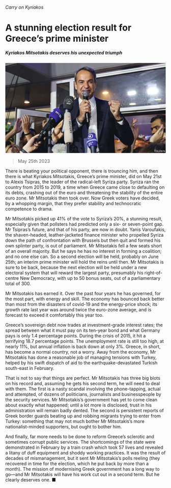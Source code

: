 ###### Carry on Kyriakos

# A stunning election result for Greece’s prime minister 

##### Kyriakos Mitsotakis deserves his unexpected triumph 

![image](images/20230527_LDP001.jpg) 

> May 25th 2023 

There is beating your political opponent, there is trouncing him, and then there is what Kyriakos Mitsotakis, Greece’s prime minister, did on May 21st to Alexis Tsipras, the leader of the radical-left Syriza party. Syriza ran the country from 2015 to 2019, a time when Greece came close to defaulting on its debts, crashing out of the euro and threatening the stability of the entire euro zone. Mr Mitsotakis then took over. Now Greek voters have decided, by a whopping margin, that they prefer stability and technocratic competence to drama. 

Mr Mitsotakis picked up 41% of the vote to Syriza’s 20%, a stunning result, especially given that pollsters had predicted only a six- or seven-point gap. Mr Tsipras’s future, and that of his party, are now in doubt. Yanis Varoufakis, the shaven-headed, leather-jacketed finance minister who propelled Syriza down the path of confrontation with Brussels but then quit and formed his own splinter party, is out of parliament. Mr Mitsotakis fell a few seats short of an overall majority. But he says he has no interest in forming a coalition; and no one else can. So a second election will be held, probably on June 25th; an interim prime minister will hold the reins until then. Mr Mitsotakis is sure to be back, because the next election will be held under a new electoral system that will reward the largest party, presumably his right-of-centre New Democracy, with up to 50 bonus seats, out of a parliamentary total of 300.

Mr Mitsotakis has earned it. Over the past four years he has governed, for the most part, with energy and skill. The economy has bounced back better than most from the disasters of covid-19 and the energy-price shock; its growth rate last year was around twice the euro-zone average, and is forecast to exceed it comfortably this year too. 

Greece’s sovereign debt now trades at investment-grade interest rates; the spread between what it must pay on its ten-year bond and what Germany pays is only 1.4 percentage points. During the crisis of 2015, it hit a terrifying 18.7 percentage points. The unemployment rate is still too high, at nearly 11%, but annual inflation is back down at only 3%. Greece, in short, has become a normal country, not a worry. Away from the economy, Mr Mitsotakis has done a reasonable job of managing tensions with Turkey, helped by his swift dispatch of aid to the earthquake-devastated Turkish south-east in February.

That is not to say that things are perfect. Mr Mitsotakis has three big blots on his record and, assuming he gets his second term, he will need to deal with them. The first is a nasty scandal involving the phone-tapping, actual and attempted, of dozens of politicians, journalists and businesspeople by the security services. Mr Mitsotakis’s government has yet to come clean about exactly what happened; until a lot more is disclosed, trust in his administration will remain badly dented. The second is persistent reports of Greek border guards beating up and robbing migrants trying to enter from Turkey: something that may not much bother Mr Mitsotakis’s more nationalist-minded supporters, but ought to bother him.

And finally, far more needs to be done to reform Greece’s sclerotic and sometimes corrupt public services. The shortcomings of the state were demonstrated in February by a train crash which took 57 lives and revealed a litany of duff equipment and shoddy working practices. It was the result of decades of mismanagement, but it sent Mr Mitsotakis’s polls reeling (they recovered in time for the election, which he put back by more than a month). The mission of modernising Greek government has a long way to go—and Mr Mitsotakis will have his work cut out in a second term. But he clearly deserves one. ■

